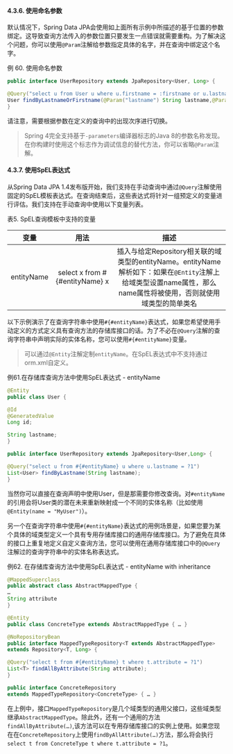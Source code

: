 #### 4.3.6. 使用命名参数
默认情况下，Spring Data JPA会使用如上面所有示例中所描述的基于位置的参数绑定。这导致查询方法传入的参数位置只要发生一点错误就需要重构。为了解决这个问题，你可以使用`@Param`注解给参数指定具体的名字，并在查询中绑定这个名字。

例 60. 使用命名参数

```JAVA
public interface UserRepository extends JpaRepository<User, Long> {

@Query("select u from User u where u.firstname = :firstname or u.lastname = :lastname")
User findByLastnameOrFirstname(@Param("lastname") String lastname,@Param("firstname") String firstname);
}
```

请注意，需要根据参数在定义的查询中的出现次序进行切换。

> Spring 4完全支持基于`-parameters`编译器标志的Java 8的参数名称发现。在你构建时使用这个标志作为调试信息的替代方法，你可以省略`@Param`注解。

#### 4.3.7. 使用SpEL表达式
从Spring Data JPA 1.4发布版开始，我们支持在手动查询中通过`@Query`注解使用固定的SpEL模板表达式。在查询结束后，这些表达式将针对一组预定义的变量进行评估。我们支持在手动查询中使用以下变量列表。

表5. SpEL查询模板中支持的变量

|变量|用法|描述|
|:-----:|:-----:|:-----:|
|entityName|select x from #{#entityName} x|插入与给定Repository相关联的域类型的entityName。entityName解析如下：如果在`@Entity`注解上给域类型设置name属性，那么name属性将被使用，否则就使用域类型的简单类名|

以下示例演示了在查询字符串中使用`#{#entityName}`表达式，如果您希望使用手动定义的方式定义具有查询方法的存储库接口的话。为了不必在`@Query`注解的查询字符串中声明实际的实体名称，您可以使用`#{#entityName}`变量。

> 可以通过`@Entity`注解定制`entityName`。在SpEL表达式中不支持通过orm.xml自定义。

例61.在存储库查询方法中使用SpEL表达式 - entityName
```JAVA
@Entity
public class User {

@Id
@GeneratedValue
Long id;

String lastname;
}

public interface UserRepository extends JpaRepository<User,Long> {

@Query("select u from #{#entityName} u where u.lastname = ?1")
List<User> findByLastname(String lastname);
}
```

当然你可以直接在查询声明中使用User，但是那需要你修改查询。对`#entityName`的引用会将User类的潜在未来重新映射成一个不同的实体名称（比如使用`@Entity(name = "MyUser")`）。

另一个在查询字符串中使用`#{#entityName}`表达式的用例场景是，如果您要为某个具体的域类型定义一个具有专用存储库接口的通用存储库接口。为了避免在具体的接口上重复地定义自定义查询方法，您可以使用在通用存储库接口中的`@Query`注解过的查询字符串中的实体名称表达式。

例62. 在存储库查询方法中使用SpEL表达式 - entityName with inheritance

```JAVA
@MappedSuperclass
public abstract class AbstractMappedType {
…
String attribute
}

@Entity
public class ConcreteType extends AbstractMappedType { … }

@NoRepositoryBean
public interface MappedTypeRepository<T extends AbstractMappedType>
extends Repository<T, Long> {

@Query("select t from #{#entityName} t where t.attribute = ?1")
List<T> findAllByAttribute(String attribute);
}

public interface ConcreteRepository
extends MappedTypeRepository<ConcreteType> { … }
```

在上例中，接口`MappedTypeRepository`是几个域类型的通用父接口，这些域类型继承`AbstractMappedType`。除此外，还有一个通用的方法`findAllByAttribute(…)`,该方法可以在专用存储库接口的实例上使用。如果您现在在`ConcreteRepository`上使用`findByAllAttribute(…)`方法，那么将会执行`select t from ConcreteType t where t.attribute = ?1`。